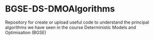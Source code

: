 # BGSE-DS-DMOAlgorithms
Repository for create or upload useful code to understand the principal algorithms we have seen in the course Deterministic Models and Optimisation (BGSE) 
